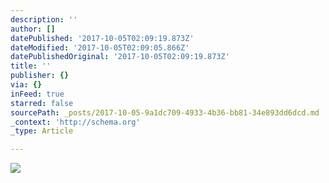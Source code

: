 ```yaml
---
description: ''
author: []
datePublished: '2017-10-05T02:09:19.873Z'
dateModified: '2017-10-05T02:09:05.866Z'
datePublishedOriginal: '2017-10-05T02:09:19.873Z'
title: ''
publisher: {}
via: {}
inFeed: true
starred: false
sourcePath: _posts/2017-10-05-9a1dc709-4933-4b36-bb81-34e893dd6dcd.md
_context: 'http://schema.org'
_type: Article

---
```

![](https://the-grid-user-content.s3-us-west-2.amazonaws.com/83726aff-1404-489b-b14f-8bc51762f9a0.jpg)